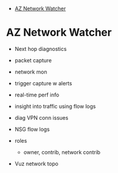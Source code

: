 - [AZ Network Watcher](#az-network-watcher)
# AZ Network Watcher

* Next hop diagnostics
* packet capture
* network  mon
* trigger capture w alerts
* real-time perf info
* insight into traffic using flow logs
* diag VPN conn issues
* NSG flow logs

* roles
  * owner, contrib, network contrib
* Vuz network topo
